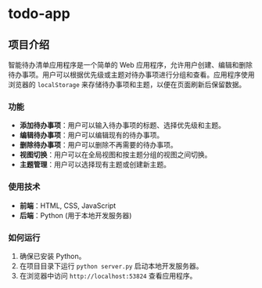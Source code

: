 # todo-app

## 项目介绍

智能待办清单应用程序是一个简单的 Web 应用程序，允许用户创建、编辑和删除待办事项。用户可以根据优先级或主题对待办事项进行分组和查看。应用程序使用浏览器的 `localStorage` 来存储待办事项和主题，以便在页面刷新后保留数据。

### 功能

- **添加待办事项**：用户可以输入待办事项的标题、选择优先级和主题。
- **编辑待办事项**：用户可以编辑现有的待办事项。
- **删除待办事项**：用户可以删除不再需要的待办事项。
- **视图切换**：用户可以在全局视图和按主题分组的视图之间切换。
- **主题管理**：用户可以选择现有主题或创建新主题。

### 使用技术

- **前端**：HTML, CSS, JavaScript
- **后端**：Python (用于本地开发服务器)

### 如何运行

1. 确保已安装 Python。
2. 在项目目录下运行 `python server.py` 启动本地开发服务器。
3. 在浏览器中访问 `http://localhost:53824` 查看应用程序。